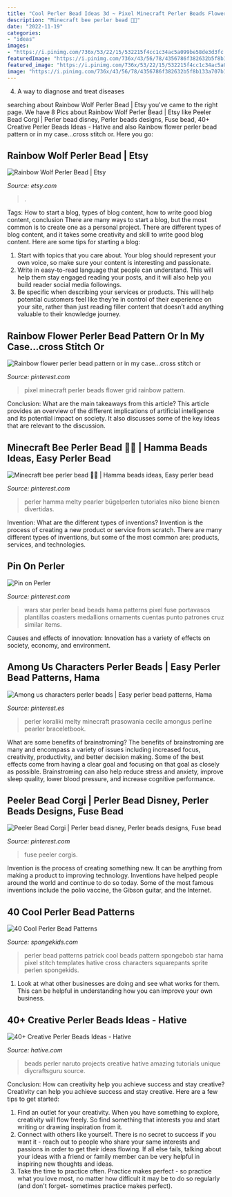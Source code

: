```yaml
---
title: "Cool Perler Bead Ideas 3d ~ Pixel Minecraft Perler Beads Flower Grid Rainbow Pattern"
description: "Minecraft bee perler bead 💛🖤"
date: "2022-11-19"
categories:
- "ideas"
images:
- "https://i.pinimg.com/736x/53/22/15/532215f4cc1c34ac5a099be58de3d3fc.jpg"
featuredImage: "https://i.pinimg.com/736x/43/56/78/4356786f382632b5f8b133a707b1875d--perler-patterns-star-wars-perler-beads-pattern.jpg"
featured_image: "https://i.pinimg.com/736x/53/22/15/532215f4cc1c34ac5a099be58de3d3fc.jpg"
image: "https://i.pinimg.com/736x/43/56/78/4356786f382632b5f8b133a707b1875d--perler-patterns-star-wars-perler-beads-pattern.jpg"
---
```



4. A way to diagnose and treat diseases 

	

		
searching about Rainbow Wolf Perler Bead | Etsy you've came to the right page. We have 8 Pics about Rainbow Wolf Perler Bead | Etsy like Peeler Bead Corgi | Perler bead disney, Perler beads designs, Fuse bead, 40+ Creative Perler Beads Ideas - Hative and also Rainbow flower perler bead pattern or in my case...cross stitch or. Here you go:
		
    
## Rainbow Wolf Perler Bead | Etsy

<img loading=lazy src="https://i.etsystatic.com/22928276/r/il/06543a/2318222353/il_794xN.2318222353_mijs.jpg" onerror="this.onerror=null;this.src='https://tse3.mm.bing.net/th?id=OIP.iDKS8e1AVXLa6qRNH-7yHQHaJ4&amp;pid=15.1';" alt="Rainbow Wolf Perler Bead | Etsy">

_Source: etsy.com_

>. 

	

Tags: How to start a blog, types of blog content, how to write good blog content, conclusion
There are many ways to start a blog, but the most common is to create one as a personal project. There are different types of blog content, and it takes some creativity and skill to write good blog content. Here are some tips for starting a blog:
1. Start with topics that you care about. Your blog should represent your own voice, so make sure your content is interesting and passionate.
2. Write in easy-to-read language that people can understand. This will help them stay engaged reading your posts, and it will also help you build reader social media followings.
3. Be specific when describing your services or products. This will help potential customers feel like they’re in control of their experience on your site, rather than just reading filler content that doesn’t add anything valuable to their knowledge journey. 

    
## Rainbow Flower Perler Bead Pattern Or In My Case...cross Stitch Or

<img loading=lazy src="https://i.pinimg.com/736x/18/e9/e5/18e9e5fde8c6948e67892c465f1bcbab.jpg" onerror="this.onerror=null;this.src='https://tse3.mm.bing.net/th?id=OIP.62CGMhP-4MW4IbD1hm4zpAAAAA&amp;pid=15.1';" alt="Rainbow flower perler bead pattern or in my case...cross stitch or">

_Source: pinterest.com_

>pixel minecraft perler beads flower grid rainbow pattern. 

	

Conclusion: What are the main takeaways from this article?
This article provides an overview of the different implications of artificial intelligence and its potential impact on society. It also discusses some of the key ideas that are relevant to the discussion.

    
## Minecraft Bee Perler Bead 💛🖤 | Hamma Beads Ideas, Easy Perler Bead

<img loading=lazy src="https://i.pinimg.com/736x/0a/f9/14/0af914f4ca64049425f3e8a8368d2657.jpg" onerror="this.onerror=null;this.src='https://tse1.mm.bing.net/th?id=OIP.8hVNvdTyxwZBWd1NgkHatQHaJ3&amp;pid=15.1';" alt="Minecraft bee perler bead 💛🖤 | Hamma beads ideas, Easy perler bead">

_Source: pinterest.com_

>perler hamma melty pearler bügelperlen tutoriales niko biene bienen divertidas. 

	

Invention: What are the different types of inventions?
Invention is the process of creating a new product or service from scratch. There are many different types of inventions, but some of the most common are: products, services, and technologies.

    
## Pin On Perler

<img loading=lazy src="https://i.pinimg.com/736x/43/56/78/4356786f382632b5f8b133a707b1875d--perler-patterns-star-wars-perler-beads-pattern.jpg" onerror="this.onerror=null;this.src='https://tse3.mm.bing.net/th?id=OIP.kgJFYINZx1CMPQgJauS_WgHaJ7&amp;pid=15.1';" alt="Pin on Perler">

_Source: pinterest.com_

>wars star perler bead beads hama patterns pixel fuse portavasos plantillas coasters medallions ornaments cuentas punto patrones cruz similar items. 

	

Causes and effects of innovation:
Innovation has a variety of effects on society, economy, and environment.

    
## Among Us Characters Perler Beads | Easy Perler Bead Patterns, Hama

<img loading=lazy src="https://i.pinimg.com/736x/53/22/15/532215f4cc1c34ac5a099be58de3d3fc.jpg" onerror="this.onerror=null;this.src='https://tse2.mm.bing.net/th?id=OIP.RFO0wB3F3OzcuufYQGEXsgHaJ3&amp;pid=15.1';" alt="Among us characters perler beads | Easy perler bead patterns, Hama">

_Source: pinterest.es_

>perler koraliki melty minecraft prasowania cecile amongus perline pearler braceletbook. 

	

What are some benefits of brainstroming?
The benefits of brainstroming are many and encompass a variety of issues including increased focus, creativity, productivity, and better decision making. Some of the best effects come from having a clear goal and focusing on that goal as closely as possible. Brainstroming can also help reduce stress and anxiety, improve sleep quality, lower blood pressure, and increase cognitive performance.

    
## Peeler Bead Corgi | Perler Bead Disney, Perler Beads Designs, Fuse Bead

<img loading=lazy src="https://i.pinimg.com/736x/60/85/f0/6085f09cead01826d2ea6b01834bde03--corgis-perler-beads.jpg" onerror="this.onerror=null;this.src='https://tse2.mm.bing.net/th?id=OIP.KTPIIPolD3GaWiO8ZLWbGwHaJ6&amp;pid=15.1';" alt="Peeler Bead Corgi | Perler bead disney, Perler beads designs, Fuse bead">

_Source: pinterest.com_

>fuse peeler corgis. 

	

Invention is the process of creating something new. It can be anything from making a product to improving technology. Inventions have helped people around the world and continue to do so today. Some of the most famous inventions include the polio vaccine, the Gibson guitar, and the Internet.

    
## 40 Cool Perler Bead Patterns

<img loading=lazy src="http://spongekids.com/wp-content/uploads/2014/04/perler-beads-patterns/13-patrick-perler-beads-patterns.png" onerror="this.onerror=null;this.src='https://tse1.mm.bing.net/th?id=OIP.GKy60XG9SP3-ZHd1tkW-pQHaLO&amp;pid=15.1';" alt="40 Cool Perler Bead Patterns">

_Source: spongekids.com_

>perler bead patterns patrick cool beads pattern spongebob star hama pixel stitch templates hative cross characters squarepants sprite perlen spongekids. 

	

1. Look at what other businesses are doing and see what works for them. This can be helpful in understanding how you can improve your own business. 

    
## 40+ Creative Perler Beads Ideas - Hative

<img loading=lazy src="https://hative.com/wp-content/uploads/2014/04/perler-beads-ideas/24-naruto-perler-beads.jpg" onerror="this.onerror=null;this.src='https://tse1.mm.bing.net/th?id=OIP.Wg9-pLuD9jLjj_GGZqwmIQHaFf&amp;pid=15.1';" alt="40+ Creative Perler Beads Ideas - Hative">

_Source: hative.com_

>beads perler naruto projects creative hative amazing tutorials unique diycraftsguru source. 

	

Conclusion: How can creativity help you achieve success and stay creative?
Creativity can help you achieve success and stay creative. Here are a few tips to get started: 
1. Find an outlet for your creativity. When you have something to explore, creativity will flow freely. So find something that interests you and start writing or drawing inspiration from it. 
2. Connect with others like yourself. There is no secret to success if you want it - reach out to people who share your same interests and passions in order to get their ideas flowing. If all else fails, talking about your ideas with a friend or family member can be very helpful in inspiring new thoughts and ideas. 
3. Take the time to practice often. Practice makes perfect - so practice what you love most, no matter how difficult it may be to do so regularly (and don't forget- sometimes practice makes perfect).

